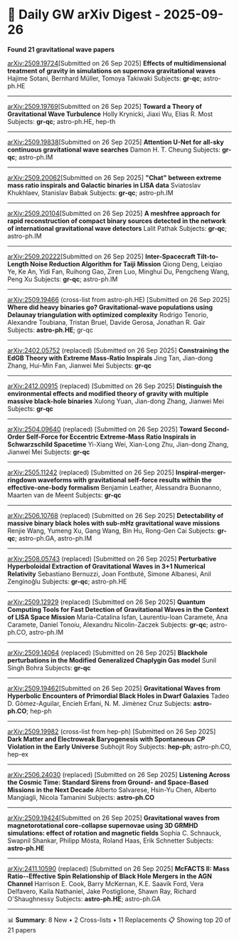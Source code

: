 # 📡 Daily GW arXiv Digest - 2025-09-26
**Found 21 gravitational wave papers**

[arXiv:2509.19724](https://arxiv.org/abs/2509.19724)[Submitted on 26 Sep 2025]
**Effects of multidimensional treatment of gravity in simulations on supernova gravitational waves**
Hajime Sotani, Bernhard Müller, Tomoya Takiwaki
Subjects: **gr-qc**; astro-ph.HE

---

[arXiv:2509.19769](https://arxiv.org/abs/2509.19769)[Submitted on 26 Sep 2025]
**Toward a Theory of Gravitational Wave Turbulence**
Holly Krynicki, Jiaxi Wu, Elias R. Most
Subjects: **gr-qc**; astro-ph.HE, hep-th

---

[arXiv:2509.19838](https://arxiv.org/abs/2509.19838)[Submitted on 26 Sep 2025]
**Attention U-Net for all-sky continuous gravitational wave searches**
Damon H. T. Cheung
Subjects: **gr-qc**; astro-ph.IM

---

[arXiv:2509.20062](https://arxiv.org/abs/2509.20062)[Submitted on 26 Sep 2025]
**"Chat" between extreme mass ratio inspirals and Galactic binaries in LISA data**
Sviatoslav Khukhlaev, Stanislav Babak
Subjects: **gr-qc**; astro-ph.IM

---

[arXiv:2509.20104](https://arxiv.org/abs/2509.20104)[Submitted on 26 Sep 2025]
**A meshfree approach for rapid reconstruction of compact binary sources detected in the network of international gravitational wave detectors**
Lalit Pathak
Subjects: **gr-qc**; astro-ph.IM

---

[arXiv:2509.20222](https://arxiv.org/abs/2509.20222)[Submitted on 26 Sep 2025]
**Inter-Spacecraft Tilt-to-Length Noise Reduction Algorithm for Taiji Mission**
Qiong Deng, Leiqiao Ye, Ke An, Yidi Fan, Ruihong Gao, Ziren Luo, Minghui Du, Pengcheng Wang, Peng Xu
Subjects: **gr-qc**; astro-ph.IM

---

[arXiv:2509.19466](https://arxiv.org/abs/2509.19466) (cross-list from astro-ph.HE) [Submitted on 26 Sep 2025]
**Where did heavy binaries go? Gravitational-wave populations using Delaunay triangulation with optimized complexity**
Rodrigo Tenorio, Alexandre Toubiana, Tristan Bruel, Davide Gerosa, Jonathan R. Gair
Subjects: **astro-ph.HE**; gr-qc

---

[arXiv:2402.05752](https://arxiv.org/abs/2402.05752) (replaced) [Submitted on 26 Sep 2025]
**Constraining the EdGB Theory with Extreme Mass-Ratio Inspirals**
Jing Tan, Jian-dong Zhang, Hui-Min Fan, Jianwei Mei
Subjects: **gr-qc**

---

[arXiv:2412.00915](https://arxiv.org/abs/2412.00915) (replaced) [Submitted on 26 Sep 2025]
**Distinguish the environmental effects and modified theory of gravity with multiple massive black-hole binaries**
Xulong Yuan, Jian-dong Zhang, Jianwei Mei
Subjects: **gr-qc**

---

[arXiv:2504.09640](https://arxiv.org/abs/2504.09640) (replaced) [Submitted on 26 Sep 2025]
**Toward Second-Order Self-Force for Eccentric Extreme-Mass Ratio Inspirals in Schwarzschild Spacetime**
Yi-Xiang Wei, Xian-Long Zhu, Jian-dong Zhang, Jianwei Mei
Subjects: **gr-qc**

---

[arXiv:2505.11242](https://arxiv.org/abs/2505.11242) (replaced) [Submitted on 26 Sep 2025]
**Inspiral-merger-ringdown waveforms with gravitational self-force results within the effective-one-body formalism**
Benjamin Leather, Alessandra Buonanno, Maarten van de Meent
Subjects: **gr-qc**

---

[arXiv:2506.10768](https://arxiv.org/abs/2506.10768) (replaced) [Submitted on 26 Sep 2025]
**Detectability of massive binary black holes with sub-mHz gravitational wave missions**
Renjie Wang, Yumeng Xu, Gang Wang, Bin Hu, Rong-Gen Cai
Subjects: **gr-qc**; astro-ph.GA, astro-ph.IM

---

[arXiv:2508.05743](https://arxiv.org/abs/2508.05743) (replaced) [Submitted on 26 Sep 2025]
**Perturbative Hyperboloidal Extraction of Gravitational Waves in 3+1 Numerical Relativity**
Sebastiano Bernuzzi, Joan Fontbuté, Simone Albanesi, Anil Zenginoğlu
Subjects: **gr-qc**; astro-ph.HE

---

[arXiv:2509.12929](https://arxiv.org/abs/2509.12929) (replaced) [Submitted on 26 Sep 2025]
**Quantum Computing Tools for Fast Detection of Gravitational Waves in the Context of LISA Space Mission**
Maria-Catalina Isfan, Laurentiu-Ioan Caramete, Ana Caramete, Daniel Tonoiu, Alexandru Nicolin-Zaczek
Subjects: **gr-qc**; astro-ph.CO, astro-ph.IM

---

[arXiv:2509.14064](https://arxiv.org/abs/2509.14064) (replaced) [Submitted on 26 Sep 2025]
**Blackhole perturbations in the Modified Generalized Chaplygin Gas model**
Sunil Singh Bohra
Subjects: **gr-qc**

---

[arXiv:2509.19462](https://arxiv.org/abs/2509.19462)[Submitted on 26 Sep 2025]
**Gravitational Waves from Hyperbolic Encounters of Primordial Black Holes in Dwarf Galaxies**
Tadeo D. Gòmez-Aguilar, Encieh Erfani, N. M. Jimènez Cruz
Subjects: **astro-ph.CO**; hep-ph

---

[arXiv:2509.19982](https://arxiv.org/abs/2509.19982) (cross-list from hep-ph) [Submitted on 26 Sep 2025]
**Dark Matter and Electroweak Baryogenesis with Spontaneous $CP$ Violation in the Early Universe**
Subhojit Roy
Subjects: **hep-ph**; astro-ph.CO, hep-ex

---

[arXiv:2506.24030](https://arxiv.org/abs/2506.24030) (replaced) [Submitted on 26 Sep 2025]
**Listening Across the Cosmic Time: Standard Sirens from Ground- and Space-Based Missions in the Next Decade**
Alberto Salvarese, Hsin-Yu Chen, Alberto Mangiagli, Nicola Tamanini
Subjects: **astro-ph.CO**

---

[arXiv:2509.19424](https://arxiv.org/abs/2509.19424)[Submitted on 26 Sep 2025]
**Gravitational waves from magnetorotational core-collapse supernovae using 3D GRMHD simulations: effect of rotation and magnetic fields**
Sophia C. Schnauck, Swapnil Shankar, Philipp Mösta, Roland Haas, Erik Schnetter
Subjects: **astro-ph.HE**

---

[arXiv:2411.10590](https://arxiv.org/abs/2411.10590) (replaced) [Submitted on 26 Sep 2025]
**McFACTS II: Mass Ratio--Effective Spin Relationship of Black Hole Mergers in the AGN Channel**
Harrison E. Cook, Barry McKernan, K.E. Saavik Ford, Vera Delfavero, Kaila Nathaniel, Jake Postiglione, Shawn Ray, Richard O'Shaughnessy
Subjects: **astro-ph.HE**; astro-ph.GA

---

📊 **Summary**: 8 New • 2 Cross-lists • 11 Replacements
📋 Showing top 20 of 21 papers